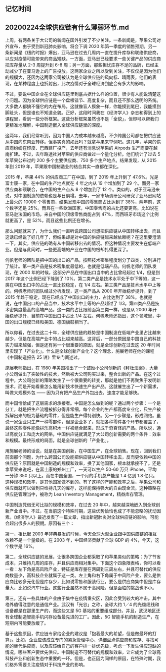 ## 记忆时间

## 20200224全球供应链有什么薄弱环节.md

上周，有两条关于大公司的新闻在国外引发了不少关注。一条新闻是，苹果公司对外宣布，由于受到新冠肺炎影响，将会下调 2020 年第一季度的销售预期。另一条新闻是《纽约时报》爆出，亚马逊在过去几周内一直在提升库存和联络供应商，以应对疫情可能带来的商品短缺。一方面，亚马逊已经要求一些关键产品的供应商把库存量从 2-3 周提升到 6-8 周；另一方面，那些担忧库存不足的品牌，已经主动减少了在亚马逊上的广告投放。这两家企业之所以受到关注，不仅仅是因为他们的规模大，还因为这两家公司被认为是全球供应链的风向标、晴雨表。他们的表现，在某种程度上也折射出，此次疫情对于全球经济到底会有多大的影响。

不过，要说中国企业在全球供应链里到底占据什么样的位置，很少有人能说清楚这个问题。因为全球供应链是一个盘根错节、高度复杂，而且还不那么透明的系统。大多数人都搞不懂它的内在布局。这就像盲人摸象一样，你能摸到尾巴，我能摸到脚趾头，但是谁也不知道全貌。正好，这段时间我在《经济学人》杂志和得到上的课程里，看到一些分析框架。这些分析框架虽然也不是「全貌」，但却可以帮我们更精准地理解，中国制造嵌入全球供应链里的深度。

这两年，我们经常听到，因为中国人力成本越来越高，不少跨国公司都在把供应链从中国向东南亚转移。但事实真的如此吗？就拿苹果来举例吧。这几年，苹果的供应商纷纷在印度、巴西建厂投产，去年还有消息说苹果的 Airpods 生产商要在越南扩建。不过，去年路透社对苹果的供应商做过一个量化分析。他们统计了过去 5 年苹果公布过的 200 多个主要供应商、750 多个生产地点。结果发现，从 2015 年到 2019 年，苹果跟中国制造业的结合其实一直都在深化。

2015 年，苹果 44% 的供应商工厂在中国，到了 2019 年上升到了 47.6%。光是富士康一家，在中国的生产地点就在 4 年之内从 19 个增加到了 29 个。而另一家供应商和硕联合，在中国的生产点从 8 个增加到了 12 个。类似的，对于亚马逊来说，对中国制造的依赖也是与日俱增。去年，一家市场调研公司研究了亚马逊网站上最火的 10000 个零售商，结果发现中国的零售商占比达到了 38%，两年前，这个数字还是 25%。而且在一些欧洲国家，中国零售商的占比还要更高。比如说在亚马逊法国的市场，来自中国的顶级零售商能占到 47%，而西班牙市场这个比例就更高了，是 52%，而且这些比例还在增长。

那么问题就来了，为什么我们一直听说跨国公司想把供应链从中国转移出去，而且这话已经说了好几年了，但结果却是对中国的供应链越来越依赖呢？在这里要澄清一下，其实，供应链的确有从中国转移出去的情况。但这种情况主要发生在低端产业。但是与此同时，一些更高端的产业在中国的根却扎得更深了。

何帆老师的团队是把中国的出口的产品，按照技术密集程度划分了四类，分别进行了统计。第一类产品是技术密集度最低的，也就是低端产品。何帆老师的团队发现，在 2000 年的时候，这部分产品在中国出口当中的占比曾经超过 1/4，但是到 2017 年这个比例已经下降到了 10%。第二类产品是技术水平处于中下等的，这一类在中国出口中的占比一直比较稳定，在 1/4 左右。第三类产品是技术水平中上等的。何帆老师的团队经过分析发现，这一类产品从 2000 年开始稳步提升，到了 2015 年趋于稳定，现在已经成了中国出口的主力，占比达到了 38%。也就是说，在中国出口的产品当中，技术水平中上等的产品超过了 1/3。第四类产品是技术密集度最高的高端产品，这一类的占比跟前面第三类一样，也是从 2000 年开始稳步提升，目前在中国出口中占比 1/4 左右。何帆老师还指出，这个领域里，中国的出口规模已经和美国、德国旗鼓相当了。

所以你看，在过去这二十年，全球供应链的趋势是中国制造在低端产业里占比越来越少，但是在高端产业中的占比越来越高。这背后，一部分原因是中国自己的科技实力越来越强，但是还有另一个很重要的原因，就是全球创新在过去这 20 年时间里实现了「产业化」。什么是全球创新产业化？这个理念，施展老师在他的课程《中国制造报告 25 讲》里专门阐述过。

施展老师指出，在 1980 年美国推出了一个鼓励小公司创新的《拜杜法案》，大量小公司做出了突破性的技术，然后被大公司购买过来，整合出新的产品。在这个过程中，大公司创新的策略发生了一个很重要的转变，那就是他们不再聚焦于发明新技术，而是开始看重怎么能用新技术快速生产出产品。这就催生出了一个新需求，叫做大规模外包 —— 因为只有把产品生产外包出去，速度才能足够快。

而中国恰恰成了这层需求的承接者。中国是怎么做到的呢？通过两个步骤：一个是分工，就是把生产流程被拆分得非常细，每个企业的生产都高度专业化，只生产被拆解出来的极为基础的零件，但是能生产得特别快。另一个步骤是，形成网络。虽说一家企业只生产一种零部件，但是企业多了，就把各种零件各个环节都覆盖了，最终这些零件能像拼乐高积木一样被组合起来，形成千奇百怪的产品。所以说，通过高度分工和庞大的网络，中国供应链就满足了大公司创新需要的两个条件：效率和规模。最终形成的局面，就是全球创新的「产业化」。

用施展老师的话说，就是在美国创新，在中国生产，在全球销售。现在，回到我们前面那个问题，为什么跨国公司没能把供应链从中国转移出去，反而更依赖中国的供应链？原因就是中国制造的规模和效率，换了其他国家，根本就承接不了。还是拿苹果来说吧，在富士康的郑州工厂，一天可以生产 50-60 万只 iPhone，平均一分钟 350 只以上。而在中国全国，一个月的手机总产能是 1.4 亿到 1.8 亿只。这种规模和效率，是其他国家做不到的。有了这样的产能和效率之后，苹果公司和供应商就可以做到只维持几天的库存，这样能保持强大的自由现金流。这种策略在供应链管理当中，被称为 Lean Inventory Management，精益库存管理。

中国制造凭借无可比拟的规模和效率，在过去 20 年中，越来越深地嵌入到全球创新产业当中。不过，在当前这个特殊时期，这些优势恰恰也成了不能忽略的扰动因素。《经济学人》最近发表了一篇文章，指出新冠肺炎对全球供应链的影响，可能会超出很多人的预期。原因有三个：

第一，相比起 2003 年非典暴发的时候，今天全球大型企业跟中国供应链的相互依赖不是一个量级的。在 2003 年，中国经济贡献了全球 GDP 的 4%，今天，这个数字是 16%。

第二，全球供应链的发展，让很多跨国企业都采取了和苹果类似的策略：为了节省成本，只维持几周的库存，并且供应商相对集中。下面这个四象限表格，你可以看一看：左下角是高风险产业，特征是库存量在两周到三周左右，并且可替代的供应商数量少，高科技企业就属于这一类。左上角和右下角属于中风险产业，要么是供应商比较多元化但是库存少，比如说零售和服装行业，要么是供应商集中但是库存量大，比如说汽车行业。这些行业虽然不属于高风险，但是面临的挑战也不小。

第三，还有一些具体的产业由于集中在疫情重灾区，因此会受到较大的冲击。其中格外值得注意的是通信产业。武汉有「光谷」之称，全球大约 1／4 的光缆缆线和设备都是在那里生产的，而这些又是 5G 基站的重要组成部分。并且，武汉地区还有全球制造智能手机闪存设备最先进的工厂。因此，5G 智能手机的制造生产，在短期内可能要放缓了。

基于这些原因，供应链专家给企业的建议是「抱着最大的希望，但是做最坏的打算」。比如，企业应该成立专门的紧急管理中心、详细盘点供应商和库存、寻找可能的替代供应商，以及应该给自己的客户排一排优先级，考虑一下发生供应短缺的情况，哪些客户要优先供应。中国制造不可替代的规模和效率，让它成为了全球高科技产业和创新生态中重要的一环。但是，也正因为同样的原因，在特殊时期，我们格外需要关注疫情对于科技产业的影响。





